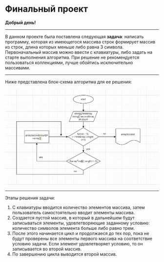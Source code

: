 # Финальный проект
**Добрый день!**

______
В данном проекте была поставлена следующая **задача**: написать программу, которая из имеющегося массива строк формирует массив из строк, длина которых меньше либо равна 3 символа. Первоначальный массив можно ввести с клавиатуры, либо задать на старте выполнения алгоритма. При решение не рекомендуется пользоваться коллекциями, лучше обойтись исключительно массивами.
______
Ниже представлена блок-схема алгоритма для ее решения:

![](блок_схема.PNG)

______

Этапы решения задачи:
1. С клавиатуры вводится количество элементов массива, затем пользователь самостоятельно вводит элементы массива.
2. Создается пустой массив, в который в дальнейшем будут записываться элементы, удовлетворяющие заданному условию: количество символов элемента больше либо равно трем.
3. После этого начинается цикл и продолжаеся до тех пор, пока не будут проверены все элементы первого массива на соответствие условию задачи. Если элемент удовлетворяет условию, то он записывается во второй массив.
4. По завершению цикла выводится второй массив.
